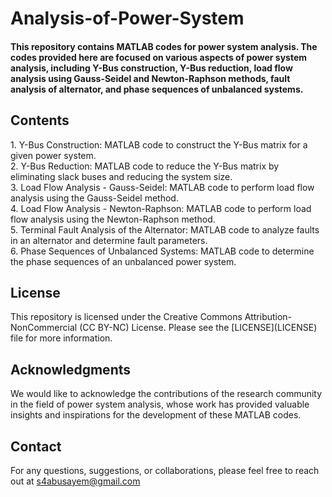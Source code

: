 # Analysis-of-Power-System
<h4>This repository contains MATLAB codes for power system analysis. The codes provided here are focused on various aspects of power system analysis, including Y-Bus construction, Y-Bus reduction, load flow analysis using Gauss-Seidel and Newton-Raphson methods, fault analysis of alternator, and phase sequences of unbalanced systems.</h4>

<h2>Contents</h2>
1. Y-Bus Construction: MATLAB code to construct the Y-Bus matrix for a given power system.</br>
2. Y-Bus Reduction: MATLAB code to reduce the Y-Bus matrix by eliminating slack buses and reducing the system size.</br>
3. Load Flow Analysis - Gauss-Seidel: MATLAB code to perform load flow analysis using the Gauss-Seidel method.</br>
4. Load Flow Analysis - Newton-Raphson: MATLAB code to perform load flow analysis using the Newton-Raphson method.</br>
5. Terminal Fault Analysis of the Alternator: MATLAB code to analyze faults in an alternator and determine fault parameters.</br>
6. Phase Sequences of Unbalanced Systems: MATLAB code to determine the phase sequences of an unbalanced power system.</br>


<h2>License</h2>
This repository is licensed under the Creative Commons Attribution-NonCommercial (CC BY-NC) License. Please see the [LICENSE](LICENSE) file for more information.

<h2>Acknowledgments</h2>
We would like to acknowledge the contributions of the research community in the field of power system analysis, whose work has provided valuable insights and inspirations for the development of these MATLAB codes.

<h2>Contact</h2>
  <p>
    For any questions, suggestions, or collaborations, please feel free to reach out at  <a href="s4abusayem@gmail.com">s4abusayem@gmail.com</a>
  </p>
  

